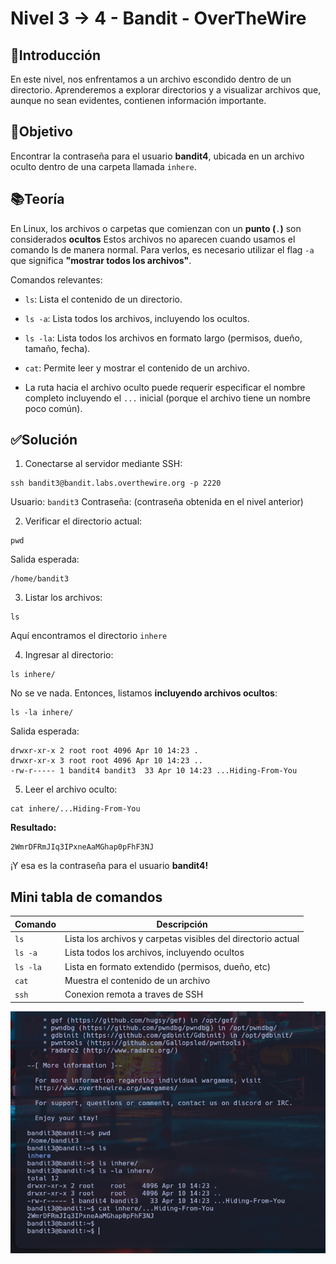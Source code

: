 # Nivel 3 -> 4 - Bandit - OverTheWire

## 📖Introducción

En este nivel, nos enfrentamos a un archivo escondido dentro de un directorio.
Aprenderemos a explorar directorios y a visualizar archivos que, aunque no sean evidentes, contienen información importante.

## 🎯Objetivo
Encontrar la contraseña para el usuario **bandit4**, ubicada en un archivo oculto dentro de una carpeta llamada ```inhere```.

## 📚Teoría
En Linux, los archivos o carpetas que comienzan con un **punto (**```.```**)** son considerados **ocultos**
Estos archivos no aparecen cuando usamos el comando ls de manera normal. Para verlos, es necesario utilizar el flag ```-a``` que significa **"mostrar todos los archivos"**.

 Comandos relevantes:

* ```ls```: Lista el contenido de un directorio.

* ```ls -a```: Lista todos los archivos, incluyendo los ocultos.

* ```ls -la```: Lista todos los archivos en formato largo (permisos, dueño, tamaño, fecha).

* ```cat```: Permite leer y mostrar el contenido de un archivo.

* La ruta hacia el archivo oculto puede requerir especificar el nombre completo incluyendo el ```...``` inicial (porque el archivo tiene un nombre poco común).

## ✅Solución

1. Conectarse al servidor mediante SSH:

```
ssh bandit3@bandit.labs.overthewire.org -p 2220
```
Usuario: ```bandit3```
Contraseña: (contraseña obtenida en el nivel anterior)

2. Verificar el directorio actual:

```
pwd
```

Salida esperada:

```
/home/bandit3
```

3. Listar los archivos:

```
ls
```

Aquí encontramos el directorio ```inhere```

4. Ingresar al directorio:

```
ls inhere/
```
No se ve nada. Entonces, listamos **incluyendo archivos ocultos**:

```
ls -la inhere/
```

Salida esperada:

```
drwxr-xr-x 2 root root 4096 Apr 10 14:23 .
drwxr-xr-x 3 root root 4096 Apr 10 14:23 ..
-rw-r----- 1 bandit4 bandit3  33 Apr 10 14:23 ...Hiding-From-You
```

5. Leer el archivo oculto:

```
cat inhere/...Hiding-From-You
```

**Resultado:**

```
2WmrDFRmJIq3IPxneAaMGhap0pFhF3NJ
```

¡Y esa es la contraseña para el usuario **bandit4!**

## Mini tabla de comandos

| Comando | Descripción |
|----------|----------|
| ```ls```    | Lista los archivos y carpetas visibles del directorio actual |
| ```ls -a``` | Lista todos los archivos, incluyendo ocultos   |
| ```ls -la``` | Lista en formato extendido (permisos, dueño, etc)   |
| ```cat``` | Muestra el contenido de un archivo   |
| ```ssh``` | Conexion remota a traves de SSH   |

![Resuelto](Imagen1.png)
